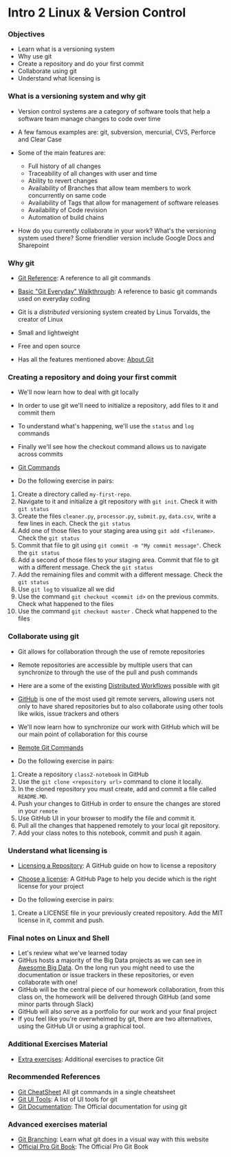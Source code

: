 # Intro 2 Linux & Version Control

### Objectives
* Learn what is a versioning system
* Why use git
* Create a repository and do your first commit
* Collaborate using git
* Understand what licensing is

### What is a versioning system and why git
* Version control systems are a category of software tools that help a software team manage changes to code over time
* A few famous examples are: git, subversion, mercurial, CVS, Perforce and Clear Case
* Some of the main features are:
  * Full history of all changes
  * Traceability of all changes with user and time
  * Ability to revert changes
  * Availability of Branches that allow team members to work concurrently on same code
  * Availability of Tags that allow for management of software releases
  * Availability of Code revision 
  * Automation of build chains

* How do you currently collaborate in your work? What's the versioning system used there? Some friendlier version include Google Docs and Sharepoint

### Why git
* [Git Reference](https://git-scm.com/docs): A reference to all git commands
* [Basic "Git Everyday" Walkthrough](https://git-scm.com/docs/giteveryday): A reference to basic git commands used on everyday coding

* Git is a *distributed* versioning system created by Linus Torvalds, the creator of Linux
* Small and lightweight
* Free and open source
* Has all the features mentioned above: [About Git](https://git-scm.com/about/)

### Creating a repository and doing your first commit
* We'll now learn how to deal with git locally
* In order to use git we'll need to initialize a repository, add files to it and commit them
* To understand what's happening, we'll use the `status` and `log` commands 
* Finally we'll see how the checkout command allows us to navigate across commits
* [Git Commands](https://github.com/cce-bigdataintro-1160/CEBD-1160-fall-2019-code/blob/master/class2-notebook/6-git_commands.sh)

* Do the following exercise in pairs:
1. Create a directory called `my-first-repo`. 
2. Navigate to it and initialize a git repository with `git init`. Check it with `git status` 
3. Create the files `cleaner.py`, `processor.py`, `submit.py`, `data.csv`, write a few lines in each. Check the `git status` 
4. Add one of those files to your staging area using `git add <filename>`. Check the `git status` 
5. Commit that file to git using `git commit -m "My commit message"`. Check the `git status`
6. Add a second of those files to your staging area. Commit that file to git with a different message. Check the `git status` 
7. Add the remaining files and commit with a different message. Check the `git status`
8. Use `git log` to visualize all we did
9. Use the command `git checkout <commit id>` on the previous commits. Check what happened to the files
10. Use the command `git checkout master` . Check what happened to the files

### Collaborate using git
* Git allows for collaboration through the use of remote repositories
* Remote repositories are accessible by multiple users that can synchronize to through the use of the pull and push commands
* Here are a some of the existing [Distributed Workflows](https://git-scm.com/book/en/v2/Distributed-Git-Distributed-Workflows) possible with git
* [GitHub](https://github.com/) is one of the most used git remote servers, allowing users not only to have shared repositories but to also collaborate using other tools like wikis, issue trackers and others
* We'll now learn how to synchronize our work with GitHub which will be our main point of collaboration for this course
* [Remote Git Commands](https://github.com/cce-bigdataintro-1160/CEBD-1160-fall-2019-code/blob/master/class2-notebook/7-git_remote_commands.sh)

* Do the following exercise in pairs: 
1. Create a repository `class2-notebook` in GitHub
2. Use the `git clone <repository url>` command to clone it locally.
3. In the cloned repository you must create, add and commit a file called `README.MD`.
4. Push your changes to GitHub in order to ensure the changes are stored in your `remote`
5. Use GitHub UI in your browser to modify the file and commit it.
6. Pull all the changes that happened remotely to your local git repository.
7. Add your class notes to this notebook, commit and push it again.

### Understand what licensing is
* [Licensing a Repository](https://help.github.com/en/articles/licensing-a-repository): A GitHub guide on how to license a repository
* [Choose a license](https://choosealicense.com/): A GitHub Page to help you decide which is the right license for your project

* Do the following exercise in pairs:
1. Create a LICENSE file in your previously created repository. Add the MIT license in it, commit and push.

### Final notes on Linux and Shell
* Let's review what we've learned today
* GitHus hosts a majority of the Big Data projects as we can see in [Awesome Big Data](https://github.com/onurakpolat/awesome-bigdata). On the long run you might need to use the documentation or issue trackers in these repositories, or even collaborate with one!
* GitHub will be the central piece of our homework collaboration, from this class on, the homework will be delivered through GitHub (and some minor parts through Slack)
* GitHub will also serve as a portfolio for our work and your final project
* If you feel like you're overwhelmed by git, there are two alternatives, using the GitHub UI or using a graphical tool. 

### Additional Exercises Material
* [Extra exercises](./2-git-exercises.md): Additional exercises to practice Git

### Recommended References
* [Git CheatSheet](https://www.atlassian.com/git/tutorials/atlassian-git-cheatsheet) All git commands in a single cheatsheet
* [Git UI Tools](https://git-scm.com/downloads/guis/): A list of UI tools for git
* [Git Documentation](https://git-scm.com/doc): The Official documentation for using git

### Advanced exercises material
* [Git Branching](https://learngitbranching.js.org/): Learn what git does in a visual way with this website
* [Official Pro Git Book](https://git-scm.com/book/en/v2): The Official Pro Git Book